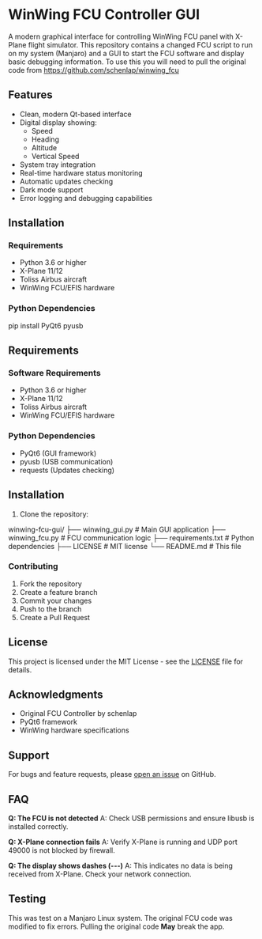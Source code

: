 # WinWing FCU Controller GUI

A modern graphical interface for controlling WinWing FCU panel with X-Plane flight simulator.
This repository contains a changed FCU script to run on my system (Manjaro) and a GUI to start the FCU software and display basic debugging information. 
To use this you will need to pull the original code from https://github.com/schenlap/winwing_fcu

## Features

- Clean, modern Qt-based interface
- Digital display showing:
  - Speed
  - Heading
  - Altitude
  - Vertical Speed
- System tray integration
- Real-time hardware status monitoring
- Automatic updates checking
- Dark mode support
- Error logging and debugging capabilities

## Installation

### Requirements

- Python 3.6 or higher
- X-Plane 11/12
- Toliss Airbus aircraft
- WinWing FCU/EFIS hardware

### Python Dependencies

pip install PyQt6 pyusb


## Requirements

### Software Requirements
- Python 3.6 or higher
- X-Plane 11/12
- Toliss Airbus aircraft
- WinWing FCU/EFIS hardware

### Python Dependencies
- PyQt6 (GUI framework)
- pyusb (USB communication)
- requests (Updates checking)

## Installation

1. Clone the repository:

winwing-fcu-gui/
├── winwing_gui.py # Main GUI application
├── winwing_fcu.py # FCU communication logic
├── requirements.txt # Python dependencies
├── LICENSE # MIT license
└── README.md # This file

### Contributing
1. Fork the repository
2. Create a feature branch
3. Commit your changes
4. Push to the branch
5. Create a Pull Request

## License

This project is licensed under the MIT License - see the [LICENSE](LICENSE) file for details.

## Acknowledgments

- Original FCU Controller by schenlap
- PyQt6 framework
- WinWing hardware specifications

## Support

For bugs and feature requests, please [open an issue](https://github.com/womail/winwing-fcu-gui/issues) on GitHub.

## FAQ

**Q: The FCU is not detected**
A: Check USB permissions and ensure libusb is installed correctly.

**Q: X-Plane connection fails**
A: Verify X-Plane is running and UDP port 49000 is not blocked by firewall.

**Q: The display shows dashes (---)**
A: This indicates no data is being received from X-Plane. Check your network connection.

## Testing
This was test on a Manjaro Linux system. 
The original FCU code was modified to fix errors. Pulling the original code **May** break the app.
